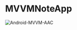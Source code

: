 # MVVMNoteApp
![Android-MVVM-AAC](https://user-images.githubusercontent.com/50611236/150298820-e46a920e-57ed-4d3a-96d5-52b97976039f.png)
